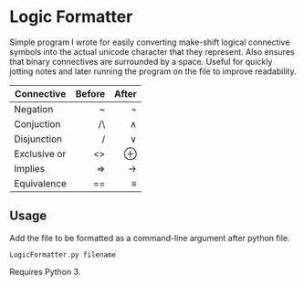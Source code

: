 Logic Formatter
=========

Simple program I wrote for easily converting make-shift logical connective 
symbols into the actual unicode character that they represent. Also ensures
that binary connectives are surrounded by a space. Useful for quickly jotting 
notes and later running the program on the file to improve readability.


|Connective  | Before | After |
| ---------- |-------:| -----:|
|Negation    | ~      | ¬     |
|Conjuction  | /\     | ∧     |
|Disjunction | \/     | ∨     |
|Exclusive or| <>     | ⊕     |
|Implies     | =>     | →     |
|Equivalence | ==     | ≡     |

Usage
------
Add the file to be formatted as a command-line argument after python file.

`LogicFormatter.py filename`

Requires Python 3.